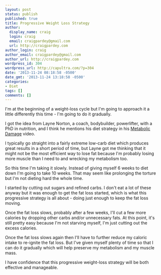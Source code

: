 ```yaml
---
layout: post
status: publish
published: true
title: Progressive Weight Loss Strategy
author:
  display_name: craig
  login: craig
  email: craigpardey@gmail.com
  url: http://craigpardey.com
author_login: craig
author_email: craigpardey@gmail.com
author_url: http://craigpardey.com
wordpress_id: 304
wordpress_url: http://capultra.com/?p=304
date: '2013-11-24 08:18:58 -0500'
date_gmt: '2013-11-24 13:18:58 -0500'
categories:
- Diet
tags: []
comments: []
---
```


I'm at the beginning of a weight-loss cycle but I'm going to approach it a
little differently this time - I'm going to do it gradually.

I got the idea from Layne Norton, a coach, bodybuilder, powerlifter, with a
PhD in nutrition, and I think he mentions his diet strategy in his [Metabolic
Damage](http://www.youtube.com/v/QHHzie6XRGk) video.

I typically go straight into a fairly extreme low-carb diet which produces
great results in a short period of time, but Layne got me thinking that it
might not be the most efficient way to lose fat because I'm probably losing
more muscle than I need to and wrecking my metabolism too.

So this time I'm taking it slowly. Instead of giving myself 6 weeks to diet
down I'm going to take 10 weeks. That may seem like prolonging the torture but
I'm not dieting hard the whole time.

I started by cutting out sugars and refined carbs. I don't eat a lot of these
anyway but it was enough to get the fat loss started, which is what this
progressive strategy is all about - doing just enough to keep the fat loss
moving.

Once the fat loss slows, probably after a few weeks, I'll cut a few more
calories by dropping other carbs and/or unnecessary fats. At this point, it's
still pretty easy because I'm not starving myself, I'm just cutting out the
excess calories.

Once the fat loss slows again then I'll have to further reduce my caloric
intake to re-ignite the fat loss. But I've given myself plenty of time so that
I can do it gradually which will help preserve my metabolism and my muscle
mass.

I have confidence that this progressive weight-loss strategy will be both
effective and manageable.

